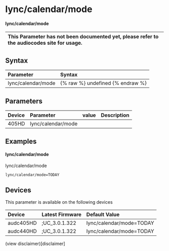﻿---
description: lync/calendar/mode
search: false
---

# lync/calendar/mode

#### lync/calendar/mode


| This Parameter has not been documented yet, please refer to the audiocodes site for usage.  |
| :--- |

## Syntax
| Parameter | Syntax |
| :--- | :--- |
|lync/calendar/mode | {% raw %} undefined {% endraw %} |

## Parameters
|Device|Parameter|value|Description|
|:---|:---|:---|:---|
| 405HD | lync/calendar/mode |  |  |

## Examples
#### lync/calendar/mode

lync/calendar/mode

```
lync/calendar/mode=TODAY
```

## Devices
This parameter is available on the following devices

| Device | Latest Firmware | Default Value |
|:---|:---|:---|
| audc405HD | ;UC_3.0.1.322 | lync/calendar/mode=TODAY 
| audc440HD | ;UC_3.0.1.322 | lync/calendar/mode=TODAY 

(view disclaimer)[disclaimer]
